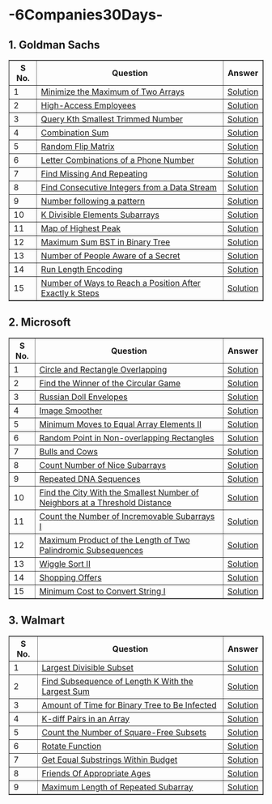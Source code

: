 # -6Companies30Days-

## 1. Goldman Sachs
<table border="1">
    <thead>
        <tr>
            <th>S No.</th>
            <th>Question</th>
            <th>Answer</th>
        </tr>
    </thead>
    <tbody>
        <tr>
            <td>1</td>
            <td><a href="https://leetcode.com/problems/minimize-the-maximum-of-two-arrays/description/">Minimize the Maximum of Two Arrays</a></td>
            <td><a href="https://leetcode.com/problems/minimize-the-maximum-of-two-arrays/solutions/4513004/goldman-sachs-easy-solution/">Solution</a></td>
        </tr>
        <tr>
            <td>2</td>
            <td><a href="https://leetcode.com/problems/high-access-employees/description/">High-Access Employees</a></td>
            <td><a href="https://leetcode.com/problems/high-access-employees/solutions/4513082/goldman-sachs-easy-solution/">Solution</a></td>
        </tr>
      <tr>
            <td>3</td>
            <td><a href="https://leetcode.com/problems/query-kth-smallest-trimmed-number/description/">Query Kth Smallest Trimmed Number</a></td>
            <td><a href="https://leetcode.com/problems/query-kth-smallest-trimmed-number/solutions/4513150/goldman-sachs-easy-solution/">Solution</a></td>
        </tr>
        <tr>
            <td>4</td>
            <td><a href="https://leetcode.com/problems/combination-sum-iii/description/">Combination Sum</a></td>
            <td><a href="https://leetcode.com/problems/combination-sum-iii/solutions/4513253/goldman-sachs-amazon-easy-solution/">Solution</a></td>
        </tr>
        <tr>
            <td>5</td>
            <td><a href="https://leetcode.com/problems/random-flip-matrix/description/">Random Flip Matrix</a></td>
            <td><a href="https://leetcode.com/problems/random-flip-matrix/solutions/4513624/goldman-sachs-easy-solution/">Solution</a></td>
        </tr>
        <tr>
            <td>6</td>
            <td><a href="https://leetcode.com/problems/letter-combinations-of-a-phone-number/description/">Letter Combinations of a Phone Number</a></td>
            <td><a href="https://leetcode.com/problems/letter-combinations-of-a-phone-number/solutions/4513338/goldman-sachs-easy-solution/">Solution</a></td>
        </tr>
        <tr>
            <td>7</td>
            <td><a href="https://www.geeksforgeeks.org/problems/find-missing-and-repeating2512/1">Find Missing And Repeating</a></td>
            <td><a href="https://discuss.geeksforgeeks.org/comment/02365df5-6378-4fda-bbaa-dcc1770921ea/practice">Solution</a></td>
        </tr>
        <tr>
            <td>8</td>
            <td><a href="https://leetcode.com/problems/find-consecutive-integers-from-a-data-stream/">Find Consecutive Integers from a Data Stream</a></td>
            <td><a href="https://leetcode.com/problems/find-consecutive-integers-from-a-data-stream/solutions/4513781/goldman-sachs-easy-solution/">Solution</a></td>
        </tr>
        <tr>
            <td>9</td>
            <td><a href="https://www.geeksforgeeks.org/problems/number-following-a-pattern3126/1">Number following a pattern</a></td>
            <td><a href="https://discuss.geeksforgeeks.org/comment/79baf7ba-80d2-4188-8eae-2378bb0b130d/practice">Solution</a></td>
        </tr>
        <tr>
            <td>10</td>
            <td><a href="https://leetcode.com/problems/k-divisible-elements-subarrays/description/">K Divisible Elements Subarrays</a></td>
            <td><a href="https://leetcode.com/problems/k-divisible-elements-subarrays/solutions/4513890/goldman-sachs-easy-solution/">Solution</a></td>
        </tr>
        <tr>
            <td>11</td>
            <td><a href="https://leetcode.com/problems/map-of-highest-peak/description/">Map of Highest Peak</a></td>
            <td><a href="https://leetcode.com/problems/map-of-highest-peak/solutions/4513922/goldman-sachs-easy-solution/">Solution</a></td>
        </tr>
        <tr>
            <td>12</td>
            <td><a href="https://leetcode.com/problems/maximum-sum-bst-in-binary-tree/description/">Maximum Sum BST in Binary Tree</a></td>
            <td><a href="https://leetcode.com/problems/maximum-sum-bst-in-binary-tree/solutions/4516859/goldman-sachs-easy-solution/">Solution</a></td>
        </tr>
        <tr>
            <td>13</td>
            <td><a href="https://leetcode.com/problems/number-of-people-aware-of-a-secret/description/">Number of People Aware of a Secret</a></td>
            <td><a href="https://leetcode.com/problems/number-of-people-aware-of-a-secret/solutions/4516885/goldman-sachs-easy-solution/">Solution</a></td>
        </tr>
        <tr>
            <td>14</td>
            <td><a href="https://www.geeksforgeeks.org/problems/run-length-encoding/1">Run Length Encoding</a></td>
            <td><a href="https://discuss.geeksforgeeks.org/comment/eb847504-3a9f-4f8d-a38d-5e41a6813533/practice">Solution</a></td>
        </tr>
        <tr>
            <td>15</td>
            <td><a href="https://leetcode.com/problems/number-of-ways-to-reach-a-position-after-exactly-k-steps/description/">Number of Ways to Reach a Position After Exactly k Steps</a></td>
            <td><a href="https://leetcode.com/problems/number-of-ways-to-reach-a-position-after-exactly-k-steps/solutions/4516931/goldman-sachs-easy-solution-beats100/">Solution</a></td>
        </tr>
</table>

## 2. Microsoft

<table border="1">
    <thead>
        <tr>
            <th>S No.</th>
            <th>Question</th>
            <th>Answer</th>
        </tr>
    </thead>
    <tbody>
        <tr>
            <td>1</td>
            <td><a href="https://leetcode.com/problems/circle-and-rectangle-overlapping/description/">Circle and Rectangle Overlapping</a></td>
            <td><a href="https://leetcode.com/problems/circle-and-rectangle-overlapping/solutions/4518682/microsoft-easy-solution-beats-100/">Solution</a></td>
        </tr>
        <tr>
            <td>2</td>
            <td><a href="https://leetcode.com/problems/find-the-winner-of-the-circular-game/">Find the Winner of the Circular Game</a></td>
            <td><a href="https://leetcode.com/problems/find-the-winner-of-the-circular-game/solutions/4522841/microsoft-easy-solution-beats-100/">Solution</a></td>
        </tr>
      <tr>
            <td>3</td>
            <td><a href="https://leetcode.com/problems/russian-doll-envelopes/description/">Russian Doll Envelopes</a></td>
            <td><a href="https://leetcode.com/problems/russian-doll-envelopes/solutions/4522870/microsoft-easy-solution-beats-93/">Solution</a></td>
        </tr>
        <tr>
            <td>4</td>
            <td><a href="https://leetcode.com/problems/image-smoother/description/">Image Smoother</a></td>
            <td><a href="https://leetcode.com/problems/image-smoother/solutions/4524456/microsoft-easy-solution/">Solution</a></td>
        </tr>
        <tr>
            <td>5</td>
            <td><a href="https://leetcode.com/problems/minimum-moves-to-equal-array-elements-ii/description/">Minimum Moves to Equal Array Elements II</a></td>
            <td><a href="https://leetcode.com/problems/minimum-moves-to-equal-array-elements-ii/solutions/4530829/microsoft-easy-solution/">Solution</a></td>
        </tr>
        <tr>
            <td>6</td>
            <td><a href="https://leetcode.com/problems/random-point-in-non-overlapping-rectangles/description/">Random Point in Non-overlapping Rectangles</a></td>
            <td><a href="https://leetcode.com/problems/random-point-in-non-overlapping-rectangles/solutions/4534483/microsoft-easy-solution-challenge/">Solution</a></td>
        </tr>
       <tr>
          <tr>
            <td>7</td>
            <td><a href="https://leetcode.com/problems/bulls-and-cows/description/">Bulls and Cows</a></td>
            <td><a href="https://leetcode.com/problems/bulls-and-cows/solutions/4536563/microsoft-easy-solution-beats-100/">Solution</a></td>
        </tr>
      <tr>
            <td>8</td>
            <td><a href="https://leetcode.com/problems/count-number-of-nice-subarrays/description/">Count Number of Nice Subarrays</a></td>
            <td><a href="https://leetcode.com/problems/count-number-of-nice-subarrays/solutions/4536604/microsoft-easy-solution/">Solution</a></td>
        </tr>
     <tr>
            <td>9</td>
            <td><a href="https://leetcode.com/problems/repeated-dna-sequences/description/">Repeated DNA Sequences</a></td>
            <td><a href="https://leetcode.com/problems/repeated-dna-sequences/solutions/4536658/microsoft-easy-solution-beats-100/">Solution</a></td>
        </tr>
          <tr>
            <td>10</td>
            <td><a href="https://leetcode.com/problems/find-the-city-with-the-smallest-number-of-neighbors-at-a-threshold-distance/description/">Find the City With the Smallest Number of Neighbors at a Threshold Distance</a></td>
            <td><a href="https://leetcode.com/problems/find-the-city-with-the-smallest-number-of-neighbors-at-a-threshold-distance/solutions/4542675/microsoft-easy-solution-beats-100/">Solution</a></td>
        </tr>
      <tr>
            <td>11</td>
            <td><a href="https://leetcode.com/problems/count-the-number-of-incremovable-subarrays-i/description/">Count the Number of Incremovable Subarrays I</a></td>
            <td><a href="https://leetcode.com/problems/count-the-number-of-incremovable-subarrays-i/solutions/4542759/microsoft-easy-solution/">Solution</a></td>
        </tr>
           <tr>
            <td>12</td>
            <td><a href="https://leetcode.com/problems/maximum-product-of-the-length-of-two-palindromic-subsequences/description/">Maximum Product of the Length of Two Palindromic Subsequences</a></td>
            <td><a href="https://leetcode.com/problems/maximum-product-of-the-length-of-two-palindromic-subsequences/solutions/4548065/microsoft-easy-solution-beats-100/">Solution</a></td>
       </tr>
        <tr>
            <td>13</td>
            <td><a href="https://leetcode.com/problems/wiggle-sort-ii/description/">Wiggle Sort II</a></td>
            <td><a href="https://leetcode.com/problems/wiggle-sort-ii/solutions/4548218/microsoft-easy-solution/">Solution</a></td>
        </tr>
        <tr>
            <td>14</td>
            <td><a href="https://leetcode.com/problems/shopping-offers/description/">Shopping Offers</a></td>
            <td><a href="https://leetcode.com/problems/shopping-offers/solutions/4548290/microsoft-easy-solution-beats-100/">Solution</a></td>
        </tr> 
        <tr>
            <td>15</td>
            <td><a href="https://leetcode.com/problems/minimum-cost-to-convert-string-i/description/">Minimum Cost to Convert String I</a></td>
            <td><a href="https://leetcode.com/problems/minimum-cost-to-convert-string-i/solutions/4548318/microsoft-easy-solution-beats-100/">Solution</a></td>
        </tr>
</table>

## 3. Walmart

<table border="1">
    <thead>
        <tr>
            <th>S No.</th>
            <th>Question</th>
            <th>Answer</th>
        </tr>
    </thead>
    <tbody>
        <tr>
            <td>1</td>
            <td><a href="https://leetcode.com/problems/largest-divisible-subset/description/">Largest Divisible Subset</a></td>
            <td><a href="https://leetcode.com/problems/largest-divisible-subset/solutions/4557282/microsoft-easy-solution-beats-100/">Solution</a></td>
        </tr>
        <tr>
           <td>2</td>
            <td><a href="https://leetcode.com/problems/find-subsequence-of-length-k-with-the-largest-sum/description/">Find Subsequence of Length K With the Largest Sum</a></td>
            <td><a href="https://leetcode.com/problems/find-subsequence-of-length-k-with-the-largest-sum/solutions/4557338/microsoft-easy-solution/">Solution</a></td>
        </tr>
      <tr>
            <td>3</td>
            <td><a href="https://leetcode.com/problems/amount-of-time-for-binary-tree-to-be-infected/description/?envType=daily-question&envId=2024-01-10">Amount of Time for Binary Tree to Be Infected</a></td>
            <td><a href="https://leetcode.com/problems/amount-of-time-for-binary-tree-to-be-infected/solutions/4557378/microsoft-easy-solution-beats-100/">Solution</a></td>
        </tr>
        <tr>
            <td>4</td>
            <td><a href="https://leetcode.com/problems/k-diff-pairs-in-an-array/description/">K-diff Pairs in an Array</a></td>
            <td><a href="https://leetcode.com/problems/k-diff-pairs-in-an-array/solutions/4557403/microsoft-easy-solution/">Solution</a></td>
        </tr>
          <tr>
            <td>5</td>
            <td><a href="https://leetcode.com/problems/count-the-number-of-square-free-subsets/description/">Count the Number of Square-Free Subsets</a></td>
            <td><a href="https://leetcode.com/problems/count-the-number-of-square-free-subsets/solutions/4557457/microsoft-easy-solution-beats-100/">Solution</a></td>
        </tr>
       <tr>
            <td>6</td>
            <td><a href="https://leetcode.com/problems/rotate-function/description/">Rotate Function</a></td>
            <td><a href="https://leetcode.com/problems/rotate-function/solutions/4563173/microsoft-easy-solution-beats-100/">Solution</a></td>
        </tr>
     <tr>
          <tr>
            <td>7</td>
            <td><a href="https://leetcode.com/problems/get-equal-substrings-within-budget/description/">Get Equal Substrings Within Budget</a></td>
            <td><a href="https://leetcode.com/problems/get-equal-substrings-within-budget/solutions/4563185/microsoft-easy-solution-beats-100/">Solution</a></td>
        </tr>
      <tr>
            <td>8</td>
            <td><a href="https://leetcode.com/problems/friends-of-appropriate-ages/description/">Friends Of Appropriate Ages</a></td>
            <td><a href="https://leetcode.com/problems/friends-of-appropriate-ages/solutions/4563198/microsoft-easy-solution-beats-100/">Solution</a></td>
        </tr>
    <tr>
            <td>9</td>
            <td><a href="https://leetcode.com/problems/maximum-length-of-repeated-subarray/description/">Maximum Length of Repeated Subarray</a></td>
            <td><a href="https://leetcode.com/problems/maximum-length-of-repeated-subarray/solutions/4563214/microsoft-easy-solution-beats-100/">Solution</a></td>
        </tr>
         <!--     <tr>
            <td>10</td>
            <td><a href=""></a></td>
            <td><a href="">Solution</a></td>
        </tr>
      <tr>
            <td>11</td>
            <td><a href=""></a></td>
            <td><a href="">Solution</a></td>
        </tr>
           <tr>
            <td>12</td>
            <td><a href="></a></td>
            <td><a href="">Solution</a></td>
       </tr>
        <tr>
            <td>13</td>
            <td><a href=""></a></td>
            <td><a href="">Solution</a></td>
        </tr>
        <tr>
            <td>14</td>
            <td><a href=""></a></td>
            <td><a href="">Solution</a></td>
        </tr> 
        <tr>
            <td>15</td>
            <td><a href=""></a></td>
            <td><a href="">Solution</a></td>
        </tr> -->
    </tbody>
</table>
